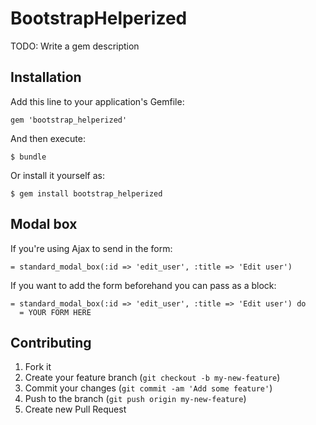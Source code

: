 # BootstrapHelperized

TODO: Write a gem description

## Installation

Add this line to your application's Gemfile:

    gem 'bootstrap_helperized'

And then execute:

    $ bundle

Or install it yourself as:

    $ gem install bootstrap_helperized

## Modal box

If you're using Ajax to send in the form:

    = standard_modal_box(:id => 'edit_user', :title => 'Edit user')

If you want to add the form beforehand you can pass as a block:

    = standard_modal_box(:id => 'edit_user', :title => 'Edit user') do
      = YOUR FORM HERE
    
## Contributing

1. Fork it
2. Create your feature branch (`git checkout -b my-new-feature`)
3. Commit your changes (`git commit -am 'Add some feature'`)
4. Push to the branch (`git push origin my-new-feature`)
5. Create new Pull Request
